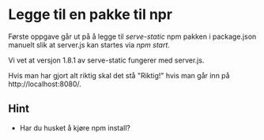 # Legge til en pakke til npr
Første oppgave går ut på å legge til _serve-static_ npm pakken i package.json manuelt slik at server.js kan startes via _npm start_.

Vi vet at versjon 1.8.1 av serve-static fungerer med server.js.

Hvis man har gjort alt riktig skal det stå "Riktig!" hvis man går inn på http://localhost:8080/.


## Hint
- Har du husket å kjøre npm install?

